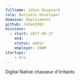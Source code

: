 ```yaml
---
fullname: Johan Quignard
role: Business Developer
domaine: Déploiement
github: Johan1983
missions:
  - start: 2017-09-27
    end:
    status: admin
    employer: CNAM
startups:
    - mrs
---
```


Digital Native chasseur d'irritants

